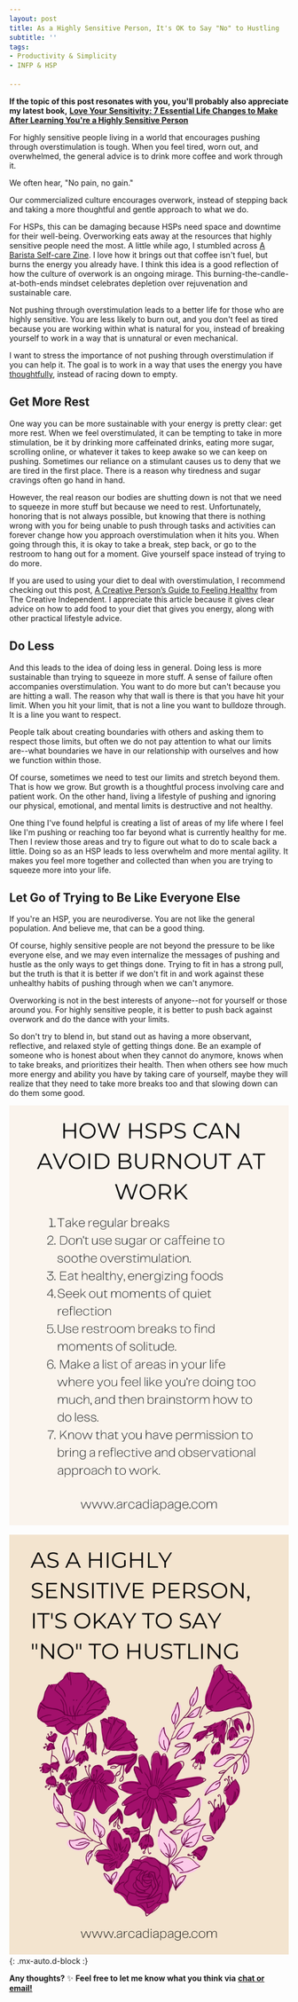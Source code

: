 ```yaml
---
layout: post
title: As a Highly Sensitive Person, It's OK to Say "No" to Hustling
subtitle: ''
tags:
- Productivity & Simplicity
- INFP & HSP

---
```

**If the topic of this post resonates with you, you'll probably also appreciate my latest book,** [**Love Your Sensitivity: 7 Essential Life Changes to Make After Learning You're a Highly Sensitive Person**](https://payhip.com/b/KI5eW) 

For highly sensitive people living in a world that encourages pushing through overstimulation is tough. When you feel tired, worn out, and overwhelmed, the general advice is to drink more coffee and work through it.

We often hear, "No pain, no gain."

Our commercialized culture encourages overwork, instead of stepping back and taking a more thoughtful and gentle approach to what we do.

For HSPs, this can be damaging because HSPs need space and downtime for their well-being. Overworking eats away at the resources that highly sensitive people need the most. A little while ago, I stumbled across [A Barista Self-care Zine](https://baristaselfcare.neocities.org/). I love how it brings out that coffee isn't fuel, but burns the energy you already have. I think this idea is a good reflection of how the culture of overwork is an ongoing mirage. This burning-the-candle-at-both-ends mindset celebrates depletion over rejuvenation and sustainable care.

Not pushing through overstimulation leads to a better life for those who are highly sensitive. You are less likely to burn out, and you don't feel as tired because you are working within what is natural for you, instead of breaking yourself to work in a way that is unnatural or even mechanical.

I want to stress the importance of not pushing through overstimulation if you can help it. The goal is to work in a way that uses the energy you have [thoughtfully](https://payhip.com/b/YSucT), instead of racing down to empty.

## Get More Rest

One way you can be more sustainable with your energy is pretty clear: get more rest. When we feel overstimulated, it can be tempting to take in more stimulation, be it by drinking more caffeinated drinks, eating more sugar, scrolling online, or whatever it takes to keep awake so we can keep on pushing. Sometimes our reliance on a stimulant causes us to deny that we are tired in the first place. There is a reason why tiredness and sugar cravings often go hand in hand.

However, the real reason our bodies are shutting down is not that we need to squeeze in more stuff but because we need to rest. Unfortunately, honoring that is not always possible, but knowing that there is nothing wrong with you for being unable to push through tasks and activities can forever change how you approach overstimulation when it hits you. When going through this, it is okay to take a break, step back, or go to the restroom to hang out for a moment. Give yourself space instead of trying to do more.

If you are used to using your diet to deal with overstimulation, I recommend checking out this post, [A Creative Person’s Guide to Feeling Healthy](https://thecreativeindependent.com/guides/a-creative-persons-guide-to-feeling-healthy/) from The Creative Independent. I appreciate this article because it gives clear advice on how to add food to your diet that gives you energy, along with other practical lifestyle advice.

## Do Less

And this leads to the idea of doing less in general. Doing less is more sustainable than trying to squeeze in more stuff. A sense of failure often accompanies overstimulation. You want to do more but can't because you are hitting a wall. The reason why that wall is there is that you have hit your limit. When you hit your limit, that is not a line you want to bulldoze through. It is a line you want to respect.

People talk about creating boundaries with others and asking them to respect those limits, but often we do not pay attention to what our limits are--what boundaries we have in our relationship with ourselves and how we function within those.

Of course, sometimes we need to test our limits and stretch beyond them. That is how we grow. But growth is a thoughtful process involving care and patient work. On the other hand, living a lifestyle of pushing and ignoring our physical, emotional, and mental limits is destructive and not healthy.

One thing I've found helpful is creating a list of areas of my life where I feel like I'm pushing or reaching too far beyond what is currently healthy for me. Then I review those areas and try to figure out what to do to scale back a little.  Doing so as an HSP leads to less overwhelm and more mental agility. It makes you feel more together and collected than when you are trying to squeeze more into your life.

## Let Go of Trying to Be Like Everyone Else

If you're an HSP, you are neurodiverse. You are not like the general population. And believe me, that can be a good thing.

Of course, highly sensitive people are not beyond the pressure to be like everyone else, and we may even internalize the messages of pushing and hustle as the only ways to get things done. Trying to fit in has a strong pull, but the truth is that it is better if we don't fit in and work against these unhealthy habits of pushing through when we can't anymore.

Overworking is not in the best interests of anyone--not for yourself or those around you. For highly sensitive people, it is better to push back against overwork and do the dance with your limits.

So don't try to blend in, but stand out as having a more observant, reflective, and relaxed style of getting things done. Be an example of someone who is honest about when they cannot do anymore, knows when to take breaks, and prioritizes their health. Then when others see how much more energy and ability you have by taking care of yourself, maybe they will realize that they need to take more breaks too and that slowing down can do them some good.

![](/uploads/how-hsps-can-avoid-hustling-list.png)

![](/uploads/highly-sensitive-person-avoiding-overwork.png){: .mx-auto.d-block :}

**Any thoughts?** ✨ **Feel free to let me know what you think via** [**chat or email!**](https://arcadiapage.com/coffee/)